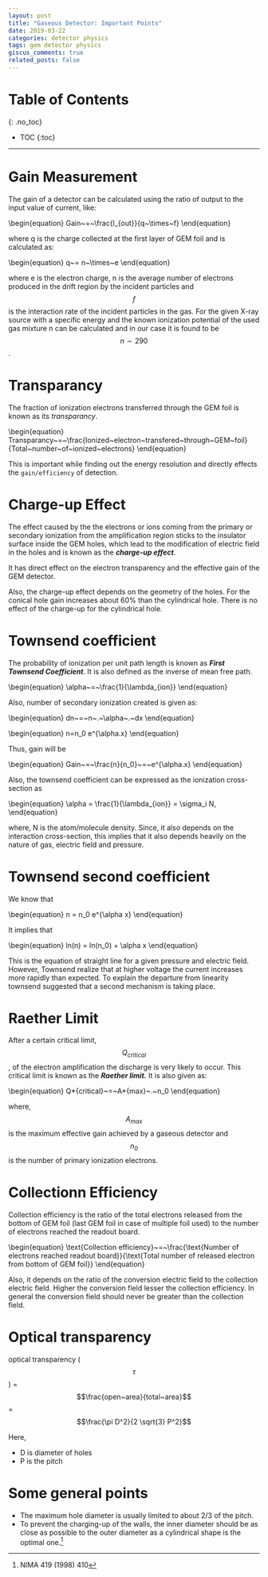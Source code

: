 ```yaml
---
layout: post
title: "Gaseous Detector: Important Points"
date: 2019-03-22
categories: detector physics
tags: gem detector physics
giscus_comments: true
related_posts: false
---
```


# Table of Contents
{: .no_toc}

* TOC
{:toc}

------------------------------------

# Gain Measurement

The gain of a detector can be calculated using the ratio of output to the input value of current, like:

\begin{equation}
Gain~=~\frac{I\_{out}}{q~\times~f}
\end{equation}

where q is the charge collected at the first layer of GEM foil and is calculated as:

\begin{equation}
q~= n~\times~e
\end{equation}

where e is the electron charge, n is the average number of electrons produced in the drift region by the incident particles and $$f$$ is the interaction rate of the incident particles in the gas. For the given X-ray source with a specific energy and the known ionization potential of the used gas mixture n can be calculated and in our case it is found to be $$n \sim 290$$.

# Transparancy

The fraction of ionization electrons transferred through the GEM foil is known as its _transparancy_.

\begin{equation}
Transparancy~=~\frac{Ionized~electron~transfered~through~GEM~foil}{Total~number~of~ionized~electrons}
\end{equation}

This is important while finding out the energy resolution and directly effects the `gain/efficiency` of detection.

# Charge-up Effect

The effect caused by the the electrons or ions coming from the primary or secondary ionization from the amplification region sticks to the insulator surface inside the GEM holes, which lead to the modification of electric field in the holes and is known as the **_charge-up effect_**.

It has direct effect on the electron transparency and the effective gain of the GEM detector.

Also, the charge-up effect depends on the geometry of the holes.
For the conical hole gain increases about 60\% than the cylindrical hole. There is no effect of the charge-up for the cylindrical hole.

# Townsend coefficient

The probability of ionization per unit path length is known as **_First Townsend Coefficient_**. It is also defined as the inverse of mean free path.

\begin{equation}
\alpha~=~\frac{1}{\lambda\_{ion}}
\end{equation}

Also, number of secondary ionization created is given as:

\begin{equation}
dn~=~n~.~\alpha~.~dx
\end{equation}

\begin{equation}
n=n_0 e^{\alpha.x}
\end{equation}

Thus, gain will be

\begin{equation}
Gain~=~\frac{n}{n_0}~=~e^{\alpha.x}
\end{equation}

Also, the townsend coefficient can be expressed as the ionization cross-section as

\begin{equation}
\alpha = \frac{1}{\lambda\_{ion}} = \sigma_i N,
\end{equation}

where, N is the atom/molecule density. Since, it also depends on the interaction cross-section, this implies that it also depends heavily on the nature of gas, electric field and pressure.

# Townsend second coefficient

We know that

\begin{equation}
n = n_0 e^{\alpha x}
\end{equation}

It implies that

\begin{equation}
ln(n) = ln(n_0) + \alpha x
\end{equation}

This is the equation of straight line for a given pressure and electric field. However, Townsend realize that at higher voltage the current increases more rapidly than expected. To explain the departure from linearity townsend suggested that a second mechanism is taking place.

# Raether Limit

After a certain critical limit, $$Q_{critical}$$, of the electron amplification the discharge is very likely to occur. This critical limit is known as the **_Raether limit._**
It is also given as:

\begin{equation}
Q*{critical}~=~A*{max}~.~n_0
\end{equation}

where, $$A_{max}$$ is the maximum effective gain achieved by a gaseous detector and $$n_0$$ is the number of primary ionization electrons.

# Collectionn Efficiency

Collection efficiency is the ratio of the total electrons released from the bottom of GEM foil (last GEM foil in case of multiple foil used) to the number of electrons reached the readout board.

\begin{equation}
\text{Collection efficiency}~=~\frac{\text{Number of electrons reached readout board}}{\text{Total number of released electron from bottom of GEM foil}}
\end{equation}

Also, it depends on the ratio of the conversion electric field to the collection electric field. Higher the conversion field lesser the collection efficiency. In general the conversion field should never be greater than the collection field.

# Optical transparency

optical transparency ($$\tau$$) = $$\frac{open~area}{total~area}$$ = $$\frac{\pi D^2}{2 \sqrt{3} P^2}$$

Here,

- D is diameter of holes
- P is the pitch

# Some general points

- The maximum hole diameter is usually limited to about 2/3 of the pitch.
- To prevent the charging-up of the walls, the inner diameter should be as close as possible to the outer diameter as a cylindrical shape is the optimal one.[^Ref:charging-up]

[^Ref:charging-up]: NIMA 419 (1998) 410
